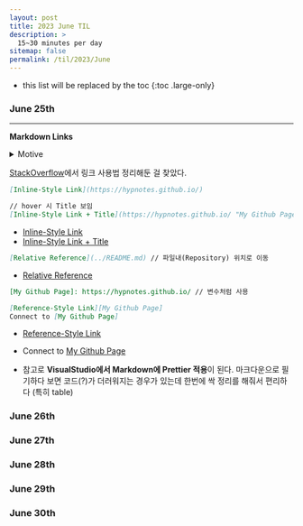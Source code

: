 ```yaml
---
layout: post
title: 2023 June TIL
description: >
  15~30 minutes per day
sitemap: false
permalink: /til/2023/June
---
```


* this list will be replaced by the toc
{:toc .large-only}

### June 25th
****
**Markdown Links**


<details>
  <summary>Motive</summary>
  <div markdown="1">
  
  ***
  ```markdown
  ## June

  |    Sun     |    Mon     |    Tue     |    Wed     |    Thu     |    Fri     | Sat |
  | :--------: | :--------: | :--------: | :--------: | :--------: | :--------: | :-: |
  | [25][0625] | [26][0626] | [27][0627] | [28][0628] | [29][0629] | [30][0630] |  1  |

  [0625]: ./_posts/2023-06-01-June.md/#june-25th
  [0626]: ./_posts/2023-06-01-June.md/#june-26th
  [0627]: ./_posts/2023-06-01-June.md/#june-27th
  ...
  ```

  TIL 캘린더를 이런식으로 만들어 두었는데 변수 관리가 애매하다..
  뭔가 아래처럼 되면 좋을 것 같은데 Markdown에서 이런 기능은 없는 듯 하다

  ```markdown
  [JuneLink]: ./2023-06-01-June.md/#june-

  [0625]: ${JuneLink}25th
  [0626]: ${JuneLink}26th
  [0627]: ${JuneLink}27th
  ```
  ***
  </div></details>


[StackOverflow](https://stackoverflow.com/questions/24580042/github-markdown-are-macros-and-variables-possible "Are Macros and Variables possible?")에서 링크 사용법 정리해둔 걸 찾았다.

```markdown
[Inline-Style Link](https://hypnotes.github.io/)

// hover 시 Title 보임
[Inline-Style Link + Title](https://hypnotes.github.io/ "My Github Page") 
```
- [Inline-Style Link](https://hypnotes.github.io/)
- [Inline-Style Link + Title](https://hypnotes.github.io/ "My Github Page")


```markdown
[Relative Reference](../README.md) // 파일내(Repository) 위치로 이동
```
- [Relative Reference](../README.md) 


```markdown
[My Github Page]: https://hypnotes.github.io/ // 변수처럼 사용

[Reference-Style Link][My Github Page]
Connect to [My Github Page]
```
[My Github Page]: https://hypnotes.github.io/ 

- [Reference-Style Link][My Github Page]
- Connect to [My Github Page]

- 참고로 **VisualStudio에서 Markdown에 Prettier 적용**이 된다. 마크다운으로 필기하다 보면 코드(?)가 더러워지는 경우가 있는데 한번에 싹 정리를 해줘서 편리하다 (특히 table)

### June 26th


### June 27th


### June 28th


### June 29th


### June 30th
